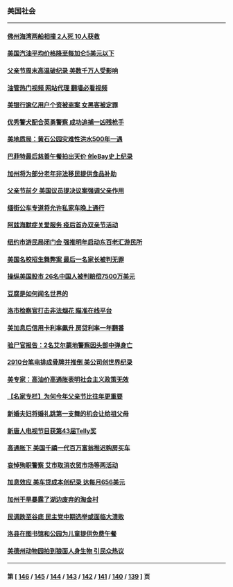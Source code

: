 ### 美国社会
---
#### [佛州海湾两船相撞 2人死 10人获救](../../pages/ncid1078160/n13762541.md?06191245) 
#### [美国汽油平均价格降至每加仑5美元以下](../../pages/ncid1078160/n13762502.md?06191245) 
#### [父亲节周末高温破纪录 美数千万人受影响](../../pages/ncid1078160/n13762443.md?06191245) 
#### [油管热门视频 网站代理 翻墙必看视频](http://209.222.30.114:81/youtube.html?06191245)
#### [美银行逾亿用户个资被盗案 女黑客被定罪](../../pages/ncid1078160/n13762478.md?06191245) 
#### [优秀警犬配合英勇警察 成功追捕一凶残枪手](../../pages/ncid1078160/n13762219.md?06191245) 
#### [美地质局：黄石公园灾难性洪水500年一遇](../../pages/ncid1078160/n13762380.md?06191245) 
#### [巴菲特最后慈善午餐拍出天价 创eBay史上纪录](../../pages/ncid1078160/n13762309.md?06191245) 
#### [加州将为部分老年非法移民提供食品补助](../../pages/ncid1078160/n13762185.md?06191245) 
#### [父亲节前夕 美国议员提决议案强调父亲作用](../../pages/ncid1078160/n13762122.md?06191245) 
#### [缅街公车专道将允许私家车晚上通行](../../pages/ncid1078160/n13762085.md?06191245) 
#### [阿兹海默症关爱服务 疫后首办双亲节活动](../../pages/ncid1078160/n13762131.md?06191245) 
#### [纽约市游民局闭门会 强推明年启动东百老汇游民所](../../pages/ncid1078160/n13762144.md?06191245) 
#### [美国名校招生舞弊案 最后一名家长被判无罪](../../pages/ncid1078160/n13762071.md?06191245) 
#### [操纵美国股市 26名中国人被判赔偿7500万美元](../../pages/ncid1078160/n13762093.md?06191245) 
#### [豆腐是如何闻名世界的](../../pages/ncid1078160/n13761869.md?06191245) 
#### [洛市检察官打击非法烟花 瞄准在线平台](../../pages/ncid1078160/n13761979.md?06191245) 
#### [美加息后信用卡利率飙升 房贷利率一年翻番](../../pages/ncid1078160/n13761901.md?06191245) 
#### [验尸官报告：2名艾尔蒙地警察因头部中弹身亡](../../pages/ncid1078160/n13761947.md?06191245) 
#### [2910台笔电排成骨牌并推倒 美公司创世界纪录](../../pages/ncid1078160/n13761798.md?06191245) 
#### [美专家：高油价高通胀表明社会主义政策无效](../../pages/ncid1078160/n13761170.md?06191245) 
#### [【名家专栏】为何今年父亲节比往年更重要](../../pages/ncid1078160/n13761753.md?06191245) 
#### [新婚夫妇将婚礼跳第一支舞的机会让给祖父母](../../pages/ncid1078160/n13761577.md?06191245) 
#### [新唐人电视节目获第43届Telly奖](../../pages/ncid1078160/n13761771.md?06191245) 
#### [高通胀下 美国千禧一代百万富翁推迟购房买车](../../pages/ncid1078160/n13761340.md?06191245) 
#### [哀悼殉职警察 艾市取消农贸市场等两活动](../../pages/ncid1078160/n13761238.md?06191245) 
#### [加息效应 美车贷成本创纪录 达每月656美元](../../pages/ncid1078160/n13761198.md?06191245) 
#### [加州干旱暴露了湖边废弃的淘金村](../../pages/ncid1078160/n13761141.md?06191245) 
#### [民调跌至谷底 民主党中期选举或面临大溃败](../../pages/ncid1078160/n13761069.md?06191245) 
#### [洛县在图书馆和公园为儿童提供免费午餐](../../pages/ncid1078160/n13761128.md?06191245) 
#### [美德州动物园拍到狼面人身生物 引民众热议](../../pages/ncid1078160/n13760841.md?06191245) 

---
#### 第 [ [146](./146.md?06191245) / [145](./145.md?06191245) / [144](./144.md?06191245) / [143](./143.md?06191245) / [142](./142.md?06191245) / [141](./141.md?06191245) / [140](./140.md?06191245) / [139](./139.md?06191245) ] 页
